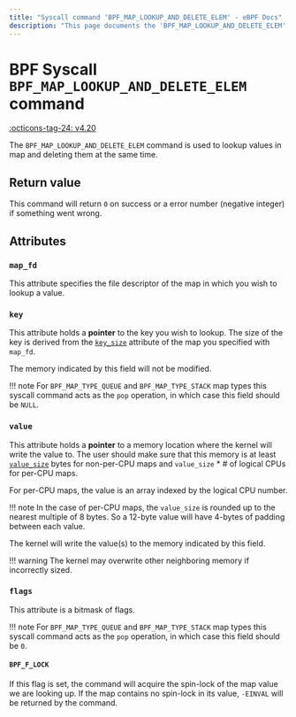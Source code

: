 ```yaml
---
title: "Syscall command 'BPF_MAP_LOOKUP_AND_DELETE_ELEM' - eBPF Docs"
description: "This page documents the 'BPF_MAP_LOOKUP_AND_DELETE_ELEM' eBPF syscall command, including its defintion, usage, program types that can use it, and examples."
---
```

# BPF Syscall `BPF_MAP_LOOKUP_AND_DELETE_ELEM` command

<!-- [FEATURE_TAG](BPF_MAP_LOOKUP_AND_DELETE_ELEM) -->
[:octicons-tag-24: v4.20](https://github.com/torvalds/linux/commit/bd513cd08f10cbe28856f99ae951e86e86803861)
<!-- [/FEATURE_TAG] -->

The `BPF_MAP_LOOKUP_AND_DELETE_ELEM` command is used to lookup values in map and deleting them at the same time.

## Return value

This command will return `0` on success or a error number (negative integer) if something went wrong.

## Attributes
### `map_fd`

This attribute specifies the file descriptor of the map in which you wish to lookup a value.

### `key`

This attribute holds a **pointer** to the key you wish to lookup. The size of the key is derived from the [`key_size`](BPF_MAP_CREATE.md#key_size) attribute of the map you specified with `map_fd`.

The memory indicated by this field will not be modified.

!!! note
    For `BPF_MAP_TYPE_QUEUE` and `BPF_MAP_TYPE_STACK` map types this syscall command acts as the `pop` operation, in which case this field should be `NULL`.

### `value`

This attribute holds a **pointer** to a memory location where the kernel will write the value to. The user should make sure that this memory is at least [`value_size`](BPF_MAP_CREATE.md#value_size) bytes for non-per-CPU maps and `value_size` * # of logical CPUs for per-CPU maps.

For per-CPU maps, the value is an array indexed by the logical CPU number.

!!! note
    In the case of per-CPU maps, the `value_size` is rounded up to the nearest multiple of 8 bytes. So a 12-byte value will have 4-bytes of padding between each value.

The kernel will write the value(s) to the memory indicated by this field.

!!! warning
    The kernel may overwrite other neighboring memory if incorrectly sized.

### `flags`

This attribute is a bitmask of flags.

!!! note
    For `BPF_MAP_TYPE_QUEUE` and `BPF_MAP_TYPE_STACK` map types this syscall command acts as the `pop` operation, in which case this field should be `0`. 

#### `BPF_F_LOCK`

If this flag is set, the command will acquire the spin-lock of the map value we are looking up. If the map contains no spin-lock in its value, `-EINVAL` will be returned by the command.
